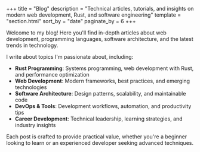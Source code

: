 +++
title = "Blog"
description = "Technical articles, tutorials, and insights on modern web development, Rust, and software engineering"
template = "section.html"
sort_by = "date"
paginate_by = 6
+++

Welcome to my blog! Here you'll find in-depth articles about web development, programming languages, software architecture, and the latest trends in technology.

I write about topics I'm passionate about, including:

- **Rust Programming**: Systems programming, web development with Rust, and performance optimization
- **Web Development**: Modern frameworks, best practices, and emerging technologies
- **Software Architecture**: Design patterns, scalability, and maintainable code
- **DevOps & Tools**: Development workflows, automation, and productivity tips
- **Career Development**: Technical leadership, learning strategies, and industry insights

Each post is crafted to provide practical value, whether you're a beginner looking to learn or an experienced developer seeking advanced techniques.

